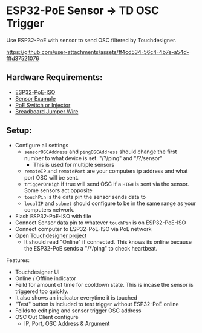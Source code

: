 
# ESP32-PoE Sensor -> TD OSC Trigger

Use ESP32-PoE with sensor to send OSC filtered by Touchdesigner.



https://github.com/user-attachments/assets/ff4cd534-56c4-4b7e-a54d-fffd37521076




## Hardware Requirements:
- [ESP32-PoE-ISO](https://www.digikey.com/en/products/detail/olimex-ltd/ESP32-POE-ISO/10258716)
- [Sensor Example](https://www.amazon.com/HiLetgo-TTP223B-Capacitive-Digital-Raspberry/dp/B00HFQEFWQ/ref=sr_1_1_sspa)
- [PoE Switch or Injector](https://www.amazon.com/Injector-Compliant-Compatible-TL-POE150S-TPE-113GI/dp/B09BFBM6PQ/ref=sr_1_9)
- [Breadboard Jumper Wire](https://www.amazon.com/Elegoo-EL-CP-004-Multicolored-Breadboard-arduino/dp/B01EV70C78/)

## Setup:
- Configure all settings
  - `sensorOSCAddress` and `pingOSCAddress` should change the first number to what device is set. "/?/ping" and "/?/sensor"
    - This is used for multiple sensors
  - `remoteIP` and `remotePort` are your computers ip address and what port OSC will be sent.
  - `triggerOnHigh` if true will send OSC if a `HIGH` is sent via the sensor. Some sensors act opposite
  - `touchPin` is the data pin the sensor sends data to
  - `localIP` and `subnet` should configure to be in the same range as your computers network.
- Flash ESP32-PoE-ISO with file
- Connect Sensor data pin to whatever `touchPin` is on ESP32-PoE-ISO
- Connect computer to ESP32-PoE-ISO via PoE network
- Open [Touchdesigner project]([url](https://github.com/jshea2/conductive_sensor/releases/tag/1.0))
  - It should read "Online" if connected. This knows its online because the ESP32-PoE sends a "/*/ping" to check heartbeat.

Features:
- Touchdesigner UI
- Online / Offline indicator
- Feild for amount of time for cooldown state. This is incase the sensor is triggered too quickly. 
- It also shows an indicator everytime it is touched
- "Test" button is included to test trigger without ESP32-PoE online
- Feilds to edit ping and sensor trigger OSC address
- OSC Out Client configure
  - IP, Port, OSC Address & Argument

